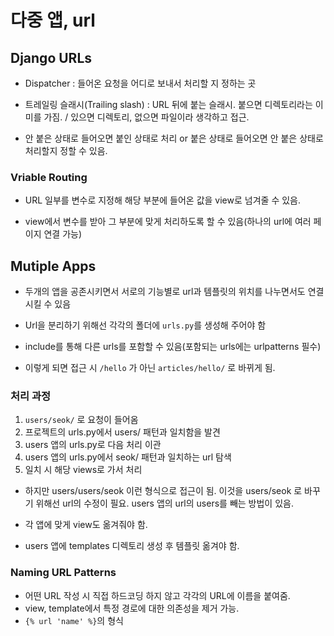# 다중 앱, url

## Django URLs

- Dispatcher : 들어온 요청을 어디로 보내서 처리할 지 정하는 곳

- 트레일링 슬래시(Trailing slash) : URL 뒤에 붙는 슬래시. 붙으면 디렉토리라는 이미를 가짐. / 있으면 디렉토리, 없으면 파일이라 생각하고 접근.

- 안 붙은 상태로 들어오면 붙인 상태로 처리 or 붙은 상태로 들어오면 안 붙은 상태로 처리할지 정할 수 있음.

### Vriable Routing

- URL 일부를 변수로 지정해 해당 부분에 들어온 값을 view로 넘겨줄 수 있음.

- view에서 변수를 받아 그 부분에 맞게 처리하도록 할 수 있음(하나의 url에 여러 페이지 연결 가능)

## Mutiple Apps

- 두개의 앱을 공존시키면서 서로의 기능별로 url과 템플릿의 위치를 나누면서도 연결시킬 수 있음

- Url을 분리하기 위해선 각각의 폴더에 `urls.py`를 생성해 주어야 함

- include를 통해 다른 urls를 포함할 수 있음(포함되는 urls에는 urlpatterns 필수)

- 이렇게 되면 접근 시 `/hello` 가 아닌 `articles/hello/` 로 바뀌게 됨.

### 처리 과정

1. `users/seok/` 로 요청이 들어옴
2. 프로젝트의 urls.py에서 users/ 패턴과 일치함을 발견
3. users 앱의 urls.py로 다음 처리 이관
4. users 앱의 urls.py에서 seok/ 패턴과 일치하는 url 탐색
5. 일치 시 해당 views로 가서 처리

- 하지만 users/users/seok 이런 형식으로 접근이 됨. 이것을 users/seok 로 바꾸기 위해선 url의 수정이 필요. users 앱의 url의 users를 빼는 방법이 있음.

- 각 앱에 맞게 view도 옮겨줘야 함.

- users 앱에 templates 디렉토리 생성 후 템플릿 옮겨야 함.

### Naming URL Patterns

- 어떤 URL 작성 시 직접 하드코딩 하지 않고 각각의 URL에 이름을 붙여줌.
- view, template에서 특정 경로에 대한 의존성을 제거 가능.
- `{% url 'name' %}`의 형식
